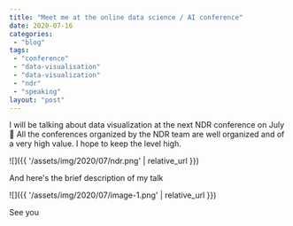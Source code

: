 ```yaml
---
title: "Meet me at the online data science / AI conference"
date: 2020-07-16
categories: 
 - "blog"
tags: 
 - "conference"
 - "data-visualisation"
 - "data-visualization"
 - "ndr"
 - "speaking"
layout: "post"
---
```


I will be talking about data visualization at the next NDR conference on July  All the conferences organized by the NDR team are well organized and of a very high value. I hope to keep the level high.

![]({{ '/assets/img/2020/07/ndr.png' | relative_url }})

And here's the brief description of my talk

![]({{ '/assets/img/2020/07/image-1.png' | relative_url }})

See you
